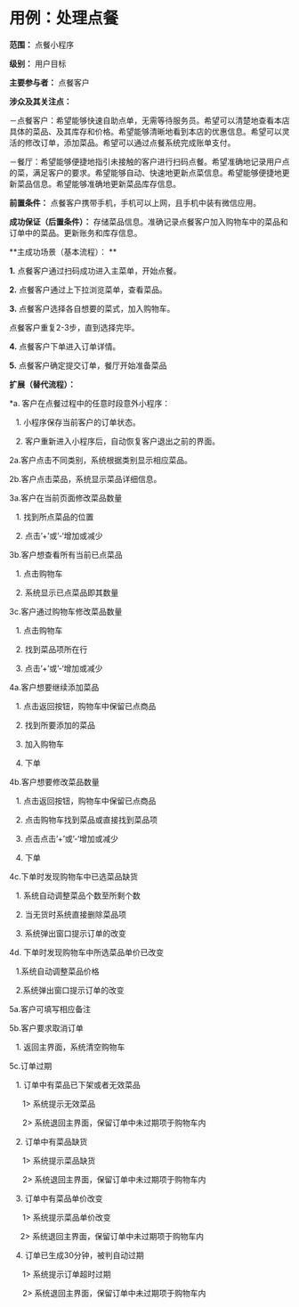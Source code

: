 # 用例：处理点餐

**范围：** 点餐小程序 

**级别：** 用户目标 

**主要参与者：** 点餐客户 

**涉众及其关注点：** 

－点餐客户：希望能够快速自助点单，无需等待服务员。希望可以清楚地查看本店具体的菜品、及其库存和价格。希望能够清晰地看到本店的优惠信息。希望可以灵活的修改订单，添加菜品。希望可以通过点餐系统完成账单支付。 

－餐厅：希望能够便捷地指引未接触的客户进行扫码点餐。希望准确地记录用户点的菜，满足客户的要求。希望能够自动、快速地更新点菜信息。希望能够便捷地更新菜品信息。希望能够准确地更新菜品库存信息。

**前置条件：** 点餐客户携带手机，手机可以上网，且手机中装有微信应用。 

**成功保证（后置条件）：** 存储菜品信息。准确记录点餐客户加入购物车中的菜品和订单中的菜品。更新账务和库存信息。

**主成功场景（基本流程）： **

**1.** 点餐客户通过扫码成功进入主菜单，开始点餐。 

**2.** 点餐客户通过上下拉浏览菜单，查看菜品。

**3.** 点餐客户选择各自想要的菜式，加入购物车。

点餐客户重复2-3步，直到选择完毕。

**4.** 点餐客户下单进入订单详情。 

**5.** 点餐客户确定提交订单，餐厅开始准备菜品

**扩展（替代流程）：**

 *a. 客户在点餐过程中的任意时段意外小程序：

&nbsp;&nbsp; 1. 小程序保存当前客户的订单状态。

&nbsp;&nbsp;  2. 客户重新进入小程序后，自动恢复客户退出之前的界面。

2a.客户点击不同类别，系统根据类别显示相应菜品。

2b.客户点击菜品，系统显示菜品详细信息。

3a.客户在当前页面修改菜品数量

&nbsp;&nbsp; 1.   找到所点菜品的位置

&nbsp;&nbsp; 2.   点击’+’或’-‘增加或减少

3b.客户想查看所有当前已点菜品

&nbsp;&nbsp; 1.   点击购物车

&nbsp;&nbsp; 2.   系统显示已点菜品即其数量

3c.客户通过购物车修改菜品数量

&nbsp;&nbsp; 1.   点击购物车

&nbsp;&nbsp; 2.   找到菜品项所在行

&nbsp;&nbsp; 3.   点击’+’或’-‘增加或减少

4a.客户想要继续添加菜品

&nbsp;&nbsp; 1. 点击返回按钮，购物车中保留已点商品

&nbsp;&nbsp; 2. 找到所要添加的菜品

&nbsp;&nbsp; 3. 加入购物车

&nbsp;&nbsp; 4. 下单

4b.客户想要修改菜品数量

&nbsp;&nbsp; 1. 点击返回按钮，购物车中保留已点商品

&nbsp;&nbsp; 2. 点击购物车找到菜品或直接找到菜品项

&nbsp;&nbsp; 3. 点击点击’+’或’-‘增加或减少

&nbsp;&nbsp; 4. 下单

4c.下单时发现购物车中已选菜品缺货

&nbsp;&nbsp; 1.  系统自动调整菜品个数至所剩个数

&nbsp;&nbsp; 2.  当无货时系统直接删除菜品项

&nbsp;&nbsp; 3.  系统弹出窗口提示订单的改变

4d. 下单时发现购物车中所选菜品单价已改变

&nbsp;&nbsp; 1.系统自动调整菜品价格

&nbsp;&nbsp; 2.系统弹出窗口提示订单的改变

5a.客户可填写相应备注

5b.客户要求取消订单

&nbsp;&nbsp; 1.   返回主界面，系统清空购物车

5c.订单过期

&nbsp;&nbsp; 1.   订单中有菜品已下架或者无效菜品

&nbsp;&nbsp; &nbsp;&nbsp; 1>    系统提示无效菜品

&nbsp;&nbsp; &nbsp;&nbsp; 2>    系统退回主界面，保留订单中未过期项于购物车内

&nbsp;&nbsp; 2.   订单中有菜品缺货

&nbsp;&nbsp; &nbsp;&nbsp; 1>    系统提示菜品缺货

&nbsp;&nbsp; &nbsp;&nbsp; 2>    系统退回主界面，保留订单中未过期项于购物车内

&nbsp;&nbsp; 3.   订单中有菜品单价改变

&nbsp;&nbsp; &nbsp;&nbsp; 1>     系统提示菜品单价改变

&nbsp;&nbsp;&nbsp;&nbsp;  2>    系统退回主界面，保留订单中未过期项于购物车内

&nbsp;&nbsp; 4.   订单已生成30分钟，被判自动过期

&nbsp;&nbsp; &nbsp;&nbsp; 1>    系统提示订单超时过期

&nbsp;&nbsp; &nbsp;&nbsp; 2>    系统退回主界面，保留订单中未过期项于购物车内
